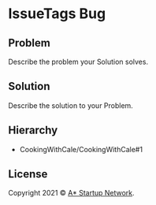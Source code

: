 # IssueTags Bug

## Problem

Describe the problem your Solution solves.

## Solution

Describe the solution to your Problem.

## Hierarchy

* CookingWithCale/CookingWithCale#1

## License

Copyright 2021 © [A* Startup Network](https://astartup.net).
